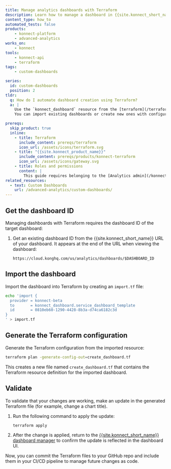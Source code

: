 ```yaml
---
title: Manage analytics dashboards with Terraform
description: Learn how to manage a dashboard in {{site.konnect_short_name}} Analytics with Terraform
content_type: how_to
automated_tests: false
products:
    - konnect-platform
    - advanced-analytics
works_on:
    - konnect
tools:
    - konnect-api
    - terraform
tags:
    - custom-dashboards

series:
  id: custom-dashboards
  position: 2
tldr:
  q: How do I automate dashboard creation using Terraform?
  a: |
    Use the `konnect_dashboard` resource from the [terraform](/terraform/) provider to define and manage dashboards.
    You can import existing dashboards or create new ones with configurable chart layouts, titles, and filters.

prereqs:
  skip_product: true
  inline:
    - title: Terraform
      include_content: prereqs/terraform
      icon_url: /assets/icons/terraform.svg
    - title: "{{site.konnect_product_name}}"
      include_content: prereqs/products/konnect-terraform
      icon_url: /assets/icons/gateway.svg
    - title: Roles and permissions
      content: |
        This guide requires belonging to the [Analytics admin](/konnect-platform/teams-and-roles/) team.
related_resources:
  - text: Custom Dashboards
    url: /advanced-analytics/custom-dashboards/
---
```


## Get the dashboard ID

Managing dashboards with Terraform requires the dashboard ID of the target dashboard:

1. Get an existing dashboard ID from the {{site.konnect_short_name}} URL of your dashboard. It appears at the end of the URL when viewing the dashboard:
   ```
   https://cloud.konghq.com/us/analytics/dashboards/$DASHBOARD_ID
   ```

## Import the dashboard

Import the dashboard into Terraform by creating an `import.tf` file:

```sh
echo 'import {
  provider = konnect-beta
  to       = konnect_dashboard.service_dashboard_template
  id       = 0810eb60-1290-4428-8b3a-d74ca6182c3d
}
' > import.tf
```

## Generate the Terraform configuration

Generate the Terraform configuration from the imported resource:

```sh
terraform plan -generate-config-out=create_dashboard.tf
```

This creates a new file named `create_dashboard.tf` that contains the Terraform resource definition for the imported dashboard.

## Validate

To validate that your changes are working, make an update in the generated Terraform file (for example, change a chart title).

1. Run the following command to apply the update:
   ```sh
   terraform apply
   ```
1. After the change is applied, return to the [{{site.konnect_short_name}} dashboard manager](https://cloud.konghq.com/us/analytics/dashboards) to confirm the update is reflected in the dashboard UI.

Now, you can commit the Terraform files to your GitHub repo and include them in your CI/CD pipeline to manage future changes as code.